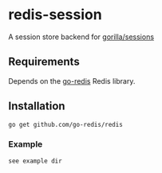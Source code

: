 # redis-session

A session store backend for [gorilla/sessions](http://www.gorillatoolkit.org/pkg/sessions)

## Requirements

Depends on the [go-redis](https://github.com/go-redis/redis) Redis library.

## Installation

    go get github.com/go-redis/redis

### Example
    
    see example dir
